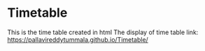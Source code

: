 # Timetable
This is the time table created in html
The display of time table link: https://pallavireddytummala.github.io/Timetable/
